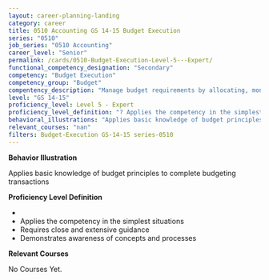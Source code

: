 ```yaml
---
layout: career-planning-landing
category: career
title: 0510 Accounting GS 14-15 Budget Execution
series: "0510"
job_series: "0510 Accounting"
career_level: "Senior"
permalink: /cards/0510-Budget-Execution-Level-5---Expert/
functional_competency_designation: "Secondary"
competency: "Budget Execution"
competency_group: "Budget"
compentency_description: "Manage budget requirements by allocating, monitoring and analyzing budgets in compliance with statutory/regulatory guidance."
level: "GS 14-15"
proficiency_level: Level 5 - Expert
proficiency_level_definition: "? Applies the competency in the simplest situations ? Requires close and extensive guidance ? Demonstrates awareness of concepts and processes"
behavioral_illustrations: "Applies basic knowledge of budget principles to complete budgeting transactions"
relevant_courses: "nan"
filters: Budget-Execution GS-14-15 series-0510
---
```


<div id="cfo-card-content-behavioral-illustrations" class="cfo-inner-card-content">
<p><b>Behavior Illustration</b></p>
<p>Applies basic knowledge of budget principles to complete budgeting transactions</p>
</div>

<div id="cfo-card-content-proficiency-level-definition" class="cfo-inner-card-content">

<p><b>Proficiency Level Definition</b></p>
<ul><li></li>
<li>Applies the competency in the simplest situations</li>
<li>Requires close and extensive guidance</li>
<li>Demonstrates awareness of concepts and processes</li>
</ul></div>

<div id="cfo-card-content-relevant-courses" class="cfo-inner-card-content">
<p><b>Relevant Courses</b></p>
<div class="cfo-courses-outer">
<div class="cfo-courses-inner">No Courses Yet.</div>
</div>
</div>
